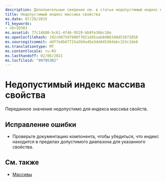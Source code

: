 ```yaml
---
description: Дополнительные сведения см. в статье недопустимый индекс массива свойств.
title: Недопустимый индекс массива свойства
ms.date: 07/20/2015
f1_keywords:
- vbrID381
ms.assetid: 77c14680-bc61-4f46-9529-bb9fe366c18e
ms.openlocfilehash: 192c087597008f7021d45aab8d06340d53972050
ms.sourcegitcommit: ddf7edb67715a5b9a45e3dd44536dabc153c1de0
ms.translationtype: MT
ms.contentlocale: ru-RU
ms.lasthandoff: 02/06/2021
ms.locfileid: "99795382"
---
```

# <a name="property-array-index-is-not-valid"></a>Недопустимый индекс массива свойства

Переданное значение недопустимо для индекса массива свойств.  
  
## <a name="to-correct-this-error"></a>Исправление ошибки  
  
- Проверьте документацию компонента, чтобы убедиться, что индекс находится в пределах допустимого диапазона для указанного свойства.  
  
## <a name="see-also"></a>См. также

- [Массивы](../../programming-guide/language-features/arrays/index.md)
